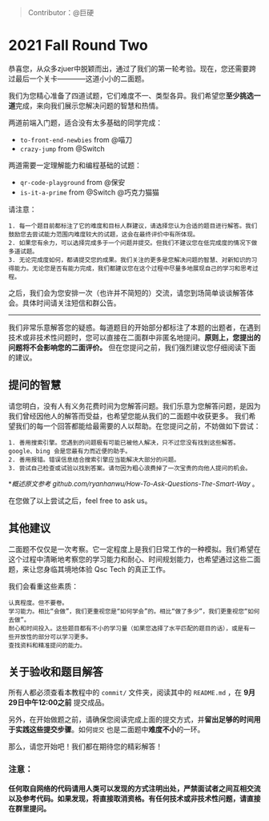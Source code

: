 > Contributor：@巨硬
# 2021 Fall Round Two

恭喜您，从众多zjuer中脱颖而出，通过了我们的第一轮考验。现在，您还需要跨过最后一个关卡————这道小小的二面题。

我们为您精心准备了四道试题，它们难度不一、类型各异。我们希望您**至少挑选一道**完成，来向我们展示您解决问题的智慧和热情。

两道前端入门题，适合没有太多基础的同学完成：
- `to-front-end-newbies` from @喵刀
- `crazy-jump` from @Switch

两道需要一定理解能力和编程基础的试题：
- `qr-code-playground` from @保安
- `is-it-a-prime` from @Switch @巧克力猫猫

请注意：

```
1. 每一个题目前都标注了它的难度和目标人群建议，请选择您认为合适的题目进行解答。我们鼓励您去尝试能力范围内难度较大的试题，这会在最终评价中有所体现。
2. 如果您有余力，可以选择完成多于一个问题并提交。但我们不建议您在低完成度的情况下做多道试题。
3. 无论完成度如何，都请提交您的成果。我们关注的更多是您解决问题的智慧、对新知识的习得能力。无论您是否有能力完成，我们都建议您在这个过程中尽量多地展现自己的学习和思考过程。
```
之后，我们会为您安排一次（也许并不简短的）交流，请您到场简单谈谈解答体会。具体时间请关注短信和群公告。

----
我们非常乐意解答您的疑惑。每道题目的开始部分都标注了本题的出题者，在遇到技术或非技术性问题时，您可以直接在二面群中非匿名地提问。**原则上，您提出的问题将不会影响您的二面评价。**
但在您提问之前，我们强烈建议您仔细阅读下面的建议。

## 提问的智慧

请您明白，没有人有义务花费时间为您解答问题。我们乐意为您解答问题，是因为我们曾经因他人的解答而受益，也希望您能从我们的二面题中收获更多。
我们希望我们的每一个回答都能给最需要的人以帮助。在您提问之前，不妨做如下尝试：
```
1. 善用搜索引擎。您遇到的问题极有可能已被他人解决，只不过您没有找到这些解答。google、bing 会是您最有力而近便的助手。
2. 善用报错。错误信息结合搜索引擎应当能解决大部分的问题。
3. 尝试自己检查或试验以找到答案。请勿因为粗心浪费掉了一次宝贵的向他人提问的机会。
```
<font size=2 >**概述原文参考 github.com/ryanhanwu/How-To-Ask-Questions-The-Smart-Way* 。</font>

在您做了以上尝试之后，feel free to ask us。

## 其他建议

二面题不仅仅是一次考察。它一定程度上是我们日常工作的一种模拟。我们希望在这个过程中清晰地考察您的学习能力和耐心、时间规划能力，也希望通过这些二面题，来让您身临其境地体验 Qsc Tech 的真正工作。

我们会看重这些素质：
```
认真程度。但不要卷。
学习能力。相比“会做”，我们更重视您是“如何学会”的。相比“做了多少”，我们更重视您“如何去做”。
耐心和时间投入。这些题目都有不小的学习量（如果您选择了水平匹配的题目的话），或是有一些开放性的部分可以学习更多。
查找资料和精准提问的能力。
```

## 关于验收和题目解答

所有人都必须查看本教程中的 `commit/` 文件夹，阅读其中的 `README.md` ，在 **9月29日中午12:00之前** 提交成品。

另外，在开始做题之前，请确保您阅读完成上面的提交方式，并**留出足够的时间用于实践这些提交步骤**。如何`提交` 也是二面题中**难度不小**的一环。

那么，请您开始吧！我们都在期待您的精彩解答！

### 注意：

**任何取自网络的代码请用人类可以发现的方式注明出处，严禁面试者之间互相交流以及参考代码。如果发现，将直接取消资格。有任何技术或非技术性问题，请直接在群里提问。**
